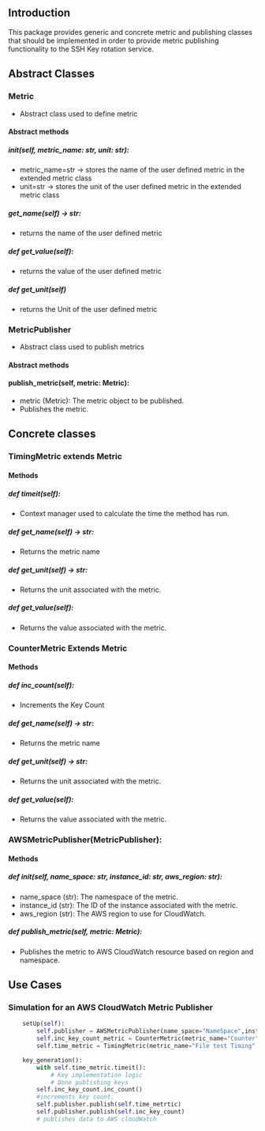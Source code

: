 ## Introduction

This package provides generic and concrete metric and publishing classes that should be implemented in order to provide metric publishing functionality to the SSH Key rotation service. 

## Abstract Classes

### Metric
-  Abstract class used to define metric

#### Abstract methods 

##### __init__(self, metric_name: str, unit: str):
- metric_name=str -> stores the name of the user defined metric in the extended metric class  
- unit=str -> stores the unit of the user defined metric in the extended metric class
##### get_name(self) -> str:
- returns the name of the user defined metric
##### def get_value(self):
- returns the value of the user defined metric
##### def get_unit(self)
- returns the Unit of the user defined metric
     
### MetricPublisher
- Abstract class used to publish metrics
  
#### Abstract methods 

#### publish_metric(self, metric: Metric):
- metric (Metric): The metric object to be published.
- Publishes the metric.

## Concrete classes

### TimingMetric extends Metric

#### Methods

##### def timeit(self):
- Context manager used to calculate the time the method has run.
##### def get_name(self) -> str:
- Returns the metric name
##### def get_unit(self) -> str:
- Returns the unit associated with the metric.
##### def get_value(self):
- Returns the value associated with the metric.

### CounterMetric Extends Metric

#### Methods

##### def inc_count(self):
- Increments the Key Count
##### def get_name(self) -> str:
- Returns the metric name
##### def get_unit(self) -> str:
- Returns the unit associated with the metric.
##### def get_value(self):
- Returns the value associated with the metric.

### AWSMetricPublisher(MetricPublisher):

#### Methods

#####  def __init__(self, name_space: str, instance_id: str, aws_region: str):
- name_space (str): The namespace of the metric.
- instance_id (str): The ID of the instance associated with the metric.
- aws_region (str): The AWS region to use for CloudWatch.
#####  def publish_metric(self, metric: Metric):
- Publishes the metric to AWS CloudWatch resource based on region and namespace. 

## Use Cases

### Simulation for an AWS CloudWatch Metric Publisher
```python
    setUp(self):
        self.publisher = AWSMetricPublisher(name_space="NameSpace",instance_id="ec2_instance",aws_region="us-east-1")
        self.inc_key_count_metric = CounterMetric(metric_name="Counter",unit="Count")
        self.time_metric = TimingMetric(metric_name="File test Timing",unit="Seconds")

    key_generation():
        with self.time_metric.timeit():
            # Key implementation logic
            # Done publishing keys
        self.inc_key_count.inc_count()
        #increments key count.
        self.publisher.publish(self.time_metrtic)
        self.publisher.publish(self.inc_key_count)
        # publishes data to AWS cloudWatch
```

        

        

    







